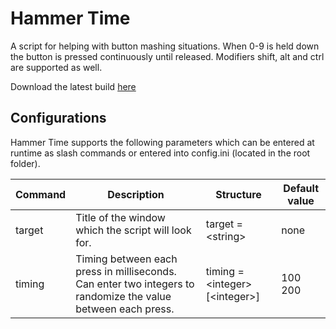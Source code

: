 # Hammer Time
A script for helping with button mashing situations. When 0-9 is held down the button is pressed continuously until released. Modifiers shift, alt and ctrl are supported as well.

Download the latest build [here](http://klanen.org/download/hammertime.zip)
## Configurations
Hammer Time supports the following parameters which can be entered at runtime as slash commands or entered into config.ini (located in the root folder).

| Command   | Description | Structure | Default value |
| --------- | ----------- | --------- | ------------- |
| target    | Title of the window which the script will look for. | target = \<string\> | none |
| timing    | Timing between each press in milliseconds. Can enter two integers to randomize the value between each press. | timing = \<integer\> [\<integer\>] | 100 200 |
